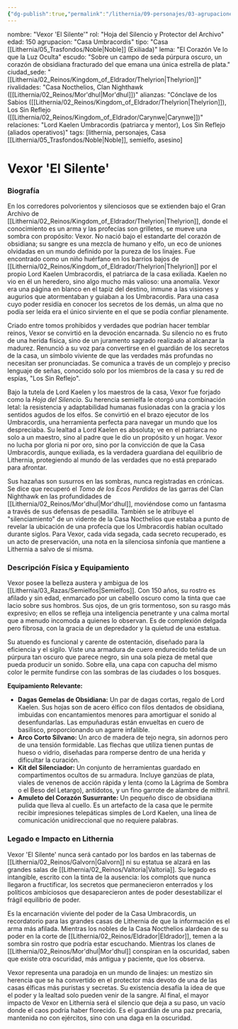 ```yaml
---
{"dg-publish":true,"permalink":"/lithernia/09-personajes/03-agrupaciones/casa-umbracordis/vexor-el-silente/"}
---
```


nombre: "Vexor 'El Silente'"
rol: "Hoja del Silencio y Protector del Archivo"
edad: 150
agrupacion: "Casa Umbracordis"
tipo: "Casa [[Lithernia/05_Trasfondos/Noble\|Noble]] (Exiliada)"
lema: "El Corazón Ve lo que la Luz Oculta"
escudo: "Sobre un campo de seda púrpura oscuro, un corazón de obsidiana fracturado del que emana una única estrella de plata."
ciudad_sede: "[[Lithernia/02_Reinos/Kingdom_of_Eldrador/Thelyrion\|Thelyrion]]"
rivalidades: "Casa Nocthelios, Clan Nighthawk ([[Lithernia/02_Reinos/Mor'dhul\|Mor'dhul]])"
alianzas: "Cónclave de los Sabios ([[Lithernia/02_Reinos/Kingdom_of_Eldrador/Thelyrion\|Thelyrion]]), Los Sin Reflejo ([[Lithernia/02_Reinos/Kingdom_of_Eldrador/Carynwe\|Carynwe]])"
relaciones: "Lord Kaelen Umbracordis (patriarca y mentor), Los Sin Reflejo (aliados operativos)"
tags: [lithernia, personajes, Casa [[Lithernia/05_Trasfondos/Noble\|Noble]], semielfo, asesino]
# Vexor 'El Silente'

### Biografía

En los corredores polvorientos y silenciosos que se extienden bajo el Gran Archivo de [[Lithernia/02_Reinos/Kingdom_of_Eldrador/Thelyrion\|Thelyrion]], donde el conocimiento es un arma y las profecías son grilletes, se mueve una sombra con propósito: Vexor. No nació bajo el estandarte del corazón de obsidiana; su sangre es una mezcla de humano y elfo, un eco de uniones olvidadas en un mundo definido por la pureza de los linajes. Fue encontrado como un niño huérfano en los barrios bajos de [[Lithernia/02_Reinos/Kingdom_of_Eldrador/Thelyrion\|Thelyrion]] por el propio Lord Kaelen Umbracordis, el patriarca de la casa exiliada. Kaelen no vio en él un heredero, sino algo mucho más valioso: una anomalía. Vexor era una página en blanco en el tapiz del destino, inmune a las visiones y augurios que atormentaban y guiaban a los Umbracordis. Para una casa cuyo poder residía en conocer los secretos de los demás, un alma que no podía ser leída era el único sirviente en el que se podía confiar plenamente.

Criado entre tomos prohibidos y verdades que podrían hacer temblar reinos, Vexor se convirtió en la devoción encarnada. Su silencio no es fruto de una herida física, sino de un juramento sagrado realizado al alcanzar la madurez. Renunció a su voz para convertirse en el guardián de los secretos de la casa, un símbolo viviente de que las verdades más profundas no necesitan ser pronunciadas. Se comunica a través de un complejo y preciso lenguaje de señas, conocido solo por los miembros de la casa y su red de espías, "Los Sin Reflejo".

Bajo la tutela de Lord Kaelen y los maestros de la casa, Vexor fue forjado como la *Hoja del Silencio*. Su herencia semielfa le otorgó una combinación letal: la resistencia y adaptabilidad humanas fusionadas con la gracia y los sentidos agudos de los elfos. Se convirtió en el brazo ejecutor de los Umbracordis, una herramienta perfecta para navegar un mundo que los despreciaba. Su lealtad a Lord Kaelen es absoluta; ve en el patriarca no solo a un maestro, sino al padre que le dio un propósito y un hogar. Vexor no lucha por gloria ni por oro, sino por la convicción de que la Casa Umbracordis, aunque exiliada, es la verdadera guardiana del equilibrio de Lithernia, protegiendo al mundo de las verdades que no está preparado para afrontar.

Sus hazañas son susurros en las sombras, nunca registradas en crónicas. Se dice que recuperó el *Tomo de los Ecos Perdidos* de las garras del Clan Nighthawk en las profundidades de [[Lithernia/02_Reinos/Mor'dhul\|Mor'dhul]], moviéndose como un fantasma a través de sus defensas de pesadilla. También se le atribuye el "silenciamiento" de un vidente de la Casa Nocthelios que estaba a punto de revelar la ubicación de una profecía que los Umbracordis habían ocultado durante siglos. Para Vexor, cada vida segada, cada secreto recuperado, es un acto de preservación, una nota en la silenciosa sinfonía que mantiene a Lithernia a salvo de sí misma.

### Descripción Física y Equipamiento

Vexor posee la belleza austera y ambigua de los [[Lithernia/03_Razas/Semielfos\|Semielfos]]. Con 150 años, su rostro es afilado y sin edad, enmarcado por un cabello oscuro como la tinta que cae lacio sobre sus hombros. Sus ojos, de un gris tormentoso, son su rasgo más expresivo; en ellos se refleja una inteligencia penetrante y una calma mortal que a menudo incomoda a quienes lo observan. Es de complexión delgada pero fibrosa, con la gracia de un depredador y la quietud de una estatua.

Su atuendo es funcional y carente de ostentación, diseñado para la eficiencia y el sigilo. Viste una armadura de cuero endurecido teñida de un púrpura tan oscuro que parece negro, sin una sola pieza de metal que pueda producir un sonido. Sobre ella, una capa con capucha del mismo color le permite fundirse con las sombras de las ciudades o los bosques.

**Equipamiento Relevante:**
*   **Dagas Gemelas de Obsidiana:** Un par de dagas cortas, regalo de Lord Kaelen. Sus hojas son de acero élfico con filos dentados de obsidiana, imbuidas con encantamientos menores para amortiguar el sonido al desenfundarlas. Las empuñaduras están envueltas en cuero de basilisco, proporcionando un agarre infalible.
*   **Arco Corto Silvano:** Un arco de madera de tejo negra, sin adornos pero de una tensión formidable. Las flechas que utiliza tienen puntas de hueso o vidrio, diseñadas para romperse dentro de una herida y dificultar la curación.
*   **Kit del Silenciador:** Un conjunto de herramientas guardado en compartimentos ocultos de su armadura. Incluye ganzúas de plata, viales de venenos de acción rápida y lenta (como la Lágrima de Sombra o el Beso del Letargo), antídotos, y un fino garrote de alambre de mithril.
*   **Amuleto del Corazón Susurrante:** Un pequeño disco de obsidiana pulida que lleva al cuello. Es un artefacto de la casa que le permite recibir impresiones telepáticas simples de Lord Kaelen, una línea de comunicación unidireccional que no requiere palabras.

### Legado e Impacto en Lithernia

Vexor 'El Silente' nunca será cantado por los bardos en las tabernas de [[Lithernia/02_Reinos/Galvorn\|Galvorn]] ni su estatua se alzará en las grandes salas de [[Lithernia/02_Reinos/Valtoria\|Valtoria]]. Su legado es intangible, escrito con la tinta de la ausencia: los complots que nunca llegaron a fructificar, los secretos que permanecieron enterrados y los políticos ambiciosos que desaparecieron antes de poder desestabilizar el frágil equilibrio de poder.

Es la encarnación viviente del poder de la Casa Umbracordis, un recordatorio para las grandes casas de Lithernia de que la información es el arma más afilada. Mientras los nobles de la Casa Nocthelios alardean de su poder en la corte de [[Lithernia/02_Reinos/Eldrador\|Eldrador]], temen a la sombra sin rostro que podría estar escuchando. Mientras los clanes de [[Lithernia/02_Reinos/Mor'dhul\|Mor'dhul]] conspiran en la oscuridad, saben que existe otra oscuridad, más antigua y paciente, que los observa.

Vexor representa una paradoja en un mundo de linajes: un mestizo sin herencia que se ha convertido en el protector más devoto de una de las casas élficas más puristas y secretas. Su existencia desafía la idea de que el poder y la lealtad solo pueden venir de la sangre. Al final, el mayor impacto de Vexor en Lithernia será el silencio que deja a su paso, un vacío donde el caos podría haber florecido. Es el guardián de una paz precaria, mantenida no con ejércitos, sino con una daga en la oscuridad.